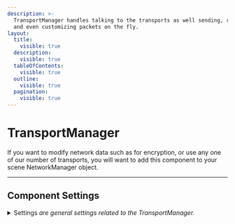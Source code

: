 ```yaml
---
description: >-
  TransportManager handles talking to the transports as well sending, receiving,
  and even customizing packets on the fly.
layout:
  title:
    visible: true
  description:
    visible: true
  tableOfContents:
    visible: true
  outline:
    visible: true
  pagination:
    visible: true
---
```


# TransportManager

If you want to modify network data such as for encryption, or use any one of our number of transports, you will want to add this component to your scene NetworkManager object.

***

## Component Settings

<details>

<summary>Settings <em>are general settings related to the TransportManager.</em></summary>



**Transport: I**ndicates which transport to use. When left empty the default transport ([Tugboat](../../transports/tugboat.md)) is used, or the first transport manually added to the object which the TransportManager resides.

**Intermediate Layer:**  To specify a custom intermediate layer to use.&#x20;

**Latency Simulator:** Allows you to simulate a variety of latency scenarios on any transport.

* **Settings:** Universal settings for the Latency Simulator.
  * **Enabled:** Toggles the enabled state of the simulator.
  * **Simulate Host:** When enabled will also simulate latency for clientHost.
  * **Latency:** Is the amount of latency to simulate in milliseconds.
* **Unreliable:** Features only used for unreliable packets.
  * **Out Of Order:** The percentage chance to send an out of order packet.
  * **Packet Loss:** The chance to drop a packet.

</details>
